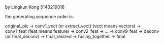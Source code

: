 by Lingkun Kong 5140219016

the generating sequence order is:

original_pic
->
conv1_vect (or extract_vect) (vect means vectors)
->
conv1_feat (feat means feature)
->
conv2_feat
->
...
->
conv9_feat
->
deconv (or final_deconv)
->
final_resized
->
fusing_together
->
final